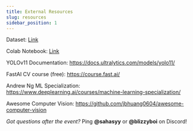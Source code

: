 ```yaml
---
title: External Resources
slug: resources
sidebar_position: 1
---
```

Dataset: [Link](https://www.dropbox.com/scl/fo/r6kxmfiyra96atcklnhc8/AHYyTGv7cT_jh12D0ejcG8s?rlkey=zzoja3ihtltatp46t6gy2u1yh&st=wyel9qdk&dl=0)

Colab Notebook: [Link](https://colab.research.google.com/drive/1E9vcioEPqT0tD9YqhMgFqrYTnnGvkoZt?usp=sharing)

YOLOv11 Documentation: https://docs.ultralytics.com/models/yolo11/

FastAI CV course (free): https://course.fast.ai/

Andrew Ng ML Specialization: https://www.deeplearning.ai/courses/machine-learning-specialization/

Awesome Computer Vision: https://github.com/jbhuang0604/awesome-computer-vision

*Got questions after the event?*
Ping **@sahasyy** or **@blizzyboi** on Discord!

